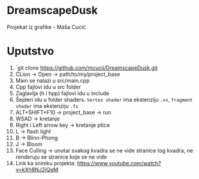 # DreamscapeDusk
Projekat iz grafike - Maša Cucić


# Uputstvo
1. `git clone https://github.com/mcucii/DreamscapeDusk.git
2. CLion -> Open -> path/to/my/project_base
3. Main se nalazi u src/main.cpp
4. Cpp fajlovi idu u src folder
5. Zaglavlja (h i hpp) fajlovi idu u include
6. Šejderi idu u folder shaders. `Vertex shader` ima ekstenziju `.vs`, `fragment shader` ima ekstenziju `.fs`
7. ALT+SHIFT+F10 -> project_base -> run
8. WSAD -> kretanje
9. Right i Left arrow key -> kretanje ptice
10. L -> flash light
11. B -> Blinn-Phong
12. J -> Bloom
13. Face Culling -> unutar svakog kvadra se ne vide stranice tog kvadra, ne renderuju se stranice koje se ne vide
14. Link ka snimku projekta: https://www.youtube.com/watch?v=kXh8NJ2iQqM


